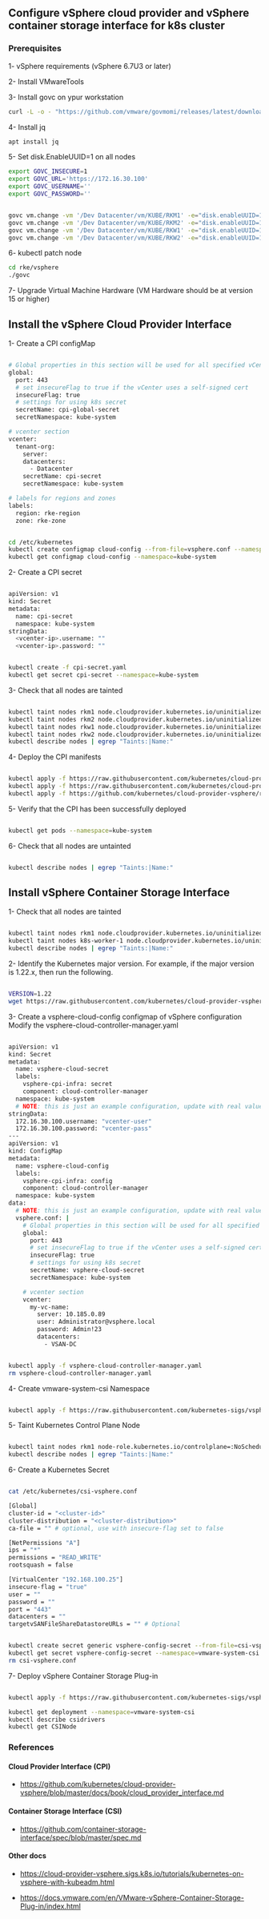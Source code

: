 ## Configure vSphere cloud provider and vSphere container storage interface for k8s cluster

### Prerequisites


1- vSphere requirements 
  (vSphere 6.7U3 or later)

2- Install VMwareTools

3- Install govc on ypur workstation

```bash
curl -L -o - "https://github.com/vmware/govmomi/releases/latest/download/govc_$(uname -s)_$(uname -m).tar.gz" | tar -C /usr/local/bin -xvzf - govc

```

4- Install jq

```bash
apt install jq
```

5- Set disk.EnableUUID=1 on all nodes

```bash
export GOVC_INSECURE=1
export GOVC_URL='https://172.16.30.100'
export GOVC_USERNAME=''
export GOVC_PASSWORD=''


govc vm.change -vm '/Dev Datacenter/vm/KUBE/RKM1' -e="disk.enableUUID=1"
govc vm.change -vm '/Dev Datacenter/vm/KUBE/RKM2' -e="disk.enableUUID=1"
govc vm.change -vm '/Dev Datacenter/vm/KUBE/RKW1' -e="disk.enableUUID=1"
govc vm.change -vm '/Dev Datacenter/vm/KUBE/RKW2' -e="disk.enableUUID=1"

```

6- kubectl patch node

```bash
cd rke/vsphere
./govc
```

7- Upgrade Virtual Machine Hardware
   (VM Hardware should be at version 15 or higher)



## Install the vSphere Cloud Provider Interface


1- Create a CPI configMap


```bash

# Global properties in this section will be used for all specified vCenters unless overriden in VirtualCenter section.
global:
  port: 443
  # set insecureFlag to true if the vCenter uses a self-signed cert
  insecureFlag: true
  # settings for using k8s secret
  secretName: cpi-global-secret
  secretNamespace: kube-system

# vcenter section
vcenter:
  tenant-org:
    server: 
    datacenters:
      - Datacenter
    secretName: cpi-secret
    secretNamespace: kube-system

# labels for regions and zones
labels:
  region: rke-region
  zone: rke-zone

```



```bash

cd /etc/kubernetes
kubectl create configmap cloud-config --from-file=vsphere.conf --namespace=kube-system
kubectl get configmap cloud-config --namespace=kube-system

```

2- Create a CPI secret


```bash

apiVersion: v1
kind: Secret
metadata:
  name: cpi-secret
  namespace: kube-system
stringData:
  <vcenter-ip>.username: ""
  <vcenter-ip>.password: ""

```


```bash

kubectl create -f cpi-secret.yaml
kubectl get secret cpi-secret --namespace=kube-system

```

3- Check that all nodes are tainted

```bash

kubectl taint nodes rkm1 node.cloudprovider.kubernetes.io/uninitialized=true:NoSchedule
kubectl taint nodes rkm2 node.cloudprovider.kubernetes.io/uninitialized=true:NoSchedule
kubectl taint nodes rkw1 node.cloudprovider.kubernetes.io/uninitialized=true:NoSchedule
kubectl taint nodes rkw2 node.cloudprovider.kubernetes.io/uninitialized=true:NoSchedule
kubectl describe nodes | egrep "Taints:|Name:"

```


4- Deploy the CPI manifests

```bash

kubectl apply -f https://raw.githubusercontent.com/kubernetes/cloud-provider-vsphere/master/manifests/controller-manager/cloud-controller-manager-roles.yaml
kubectl apply -f https://raw.githubusercontent.com/kubernetes/cloud-provider-vsphere/master/manifests/controller-manager/cloud-controller-manager-role-bindings.yaml
kubectl apply -f https://github.com/kubernetes/cloud-provider-vsphere/raw/master/manifests/controller-manager/vsphere-cloud-controller-manager-ds.yaml

```


5- Verify that the CPI has been successfully deployed

```bash

kubectl get pods --namespace=kube-system

```


6- Check that all nodes are untainted

```bash

kubectl describe nodes | egrep "Taints:|Name:"

```

## Install vSphere Container Storage Interface 


1- Check that all nodes are tainted


```bash

kubectl taint nodes rkm1 node.cloudprovider.kubernetes.io/uninitialized=true:NoSchedule
kubectl taint nodes k8s-worker-1 node.cloudprovider.kubernetes.io/uninitialized=true:NoSchedule
kubectl describe nodes | egrep "Taints:|Name:"

```


2- Identify the Kubernetes major version. For example, if the major version is 1.22.x, then run the following.


```bash

VERSION=1.22
wget https://raw.githubusercontent.com/kubernetes/cloud-provider-vsphere/release-$VERSION/releases/v$VERSION/vsphere-cloud-controller-manager.yaml

```

3- Create a vsphere-cloud-config configmap of vSphere configuration
    Modify the vsphere-cloud-controller-manager.yaml


```bash

apiVersion: v1
kind: Secret
metadata:
  name: vsphere-cloud-secret
  labels:
    vsphere-cpi-infra: secret
    component: cloud-controller-manager
  namespace: kube-system
  # NOTE: this is just an example configuration, update with real values based on your environment
stringData:
  172.16.30.100.username: "vcenter-user"
  172.16.30.100.password: "vcenter-pass"
---
apiVersion: v1
kind: ConfigMap
metadata:
  name: vsphere-cloud-config
  labels:
    vsphere-cpi-infra: config
    component: cloud-controller-manager
  namespace: kube-system
data:
  # NOTE: this is just an example configuration, update with real values based on your environment
  vsphere.conf: |
    # Global properties in this section will be used for all specified vCenters unless overriden in VirtualCenter section.
    global:
      port: 443
      # set insecureFlag to true if the vCenter uses a self-signed cert
      insecureFlag: true
      # settings for using k8s secret
      secretName: vsphere-cloud-secret
      secretNamespace: kube-system

    # vcenter section
    vcenter:
      my-vc-name:
        server: 10.185.0.89
        user: Administrator@vsphere.local
        password: Admin!23
        datacenters:
          - VSAN-DC 


kubectl apply -f vsphere-cloud-controller-manager.yaml
rm vsphere-cloud-controller-manager.yaml

```

4- Create vmware-system-csi Namespace


```bash

kubectl apply -f https://raw.githubusercontent.com/kubernetes-sigs/vsphere-csi-driver/v2.5.1/manifests/vanilla/namespace.yaml

```

5- Taint Kubernetes Control Plane Node


```bash

kubectl taint nodes rkm1 node-role.kubernetes.io/controlplane=:NoSchedule
kubectl describe nodes | egrep "Taints:|Name:"

```


6- Create a Kubernetes Secret


```bash

cat /etc/kubernetes/csi-vsphere.conf

[Global]
cluster-id = "<cluster-id>"
cluster-distribution = "<cluster-distribution>"
ca-file = "" # optional, use with insecure-flag set to false

[NetPermissions "A"]
ips = "*"
permissions = "READ_WRITE"
rootsquash = false

[VirtualCenter "192.168.100.25"]
insecure-flag = "true"
user = ""
password = ""
port = "443"
datacenters = ""
targetvSANFileShareDatastoreURLs = "" # Optional


kubectl create secret generic vsphere-config-secret --from-file=csi-vsphere.conf --namespace=vmware-system-csi
kubectl get secret vsphere-config-secret --namespace=vmware-system-csi
rm csi-vsphere.conf

```


7- Deploy vSphere Container Storage Plug-in



```bash

kubectl apply -f https://raw.githubusercontent.com/kubernetes-sigs/vsphere-csi-driver/v2.5.1/manifests/vanilla/vsphere-csi-driver.yaml

kubectl get deployment --namespace=vmware-system-csi
kubectl describe csidrivers
kubectl get CSINode

```



### References


#### Cloud Provider Interface (CPI)
- https://github.com/kubernetes/cloud-provider-vsphere/blob/master/docs/book/cloud_provider_interface.md

#### Container Storage Interface (CSI)
- https://github.com/container-storage-interface/spec/blob/master/spec.md


#### Other docs
- https://cloud-provider-vsphere.sigs.k8s.io/tutorials/kubernetes-on-vsphere-with-kubeadm.html

- https://docs.vmware.com/en/VMware-vSphere-Container-Storage-Plug-in/index.html
